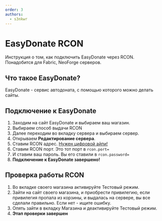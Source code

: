 ```yaml
---
order: 3
authors:
  - s3nkwr
---
```


# EasyDonate RCON
Инструкция о том, как подключить EasyDonate через RCON. Понадобится для Fabric, NeoForge серверов.

## Что такое EasyDonate?
EasyDonate - сервис автодоната, с помощью которого можно делать сайты.

## Подключение к EasyDonate
1. Заходим на сайт EasyDonate и выбираем ваш магазин.
2. Выбираем способ выдачи RCON
3. Далее переходим во вкладку сервера и выбираем сервер.
4. Открываем **Редактирование сервера**.
5. Ставим RCON адрес. [Нужен цифровой айпи!](/host/nodes)
6. Ставим RCON порт. Это тот порт в `rcon.port=`
7. И ставим ваш пароль. Вы его ставили в `rcon.password=`
8. **Подключение к EasyDonate завершено!**

## Проверка работы RCON
1. Во вкладке своего магазина активируйте Тестовый режим.
2. Зайти на сайт своего магазина, и приобрести привилегию, если привилегия пропала из корзины, и выдалась на сервере, вы все сделали правильно. Если нет - ищите ошибку.
3. Опять зайти в вкладку Магазина и деактивируйте Тестовый режим.
4. **Этап проверки завершен**